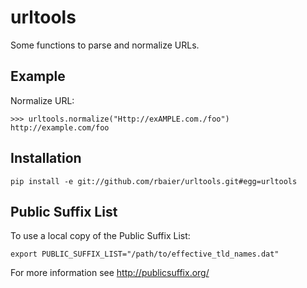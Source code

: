 urltools
========

Some functions to parse and normalize URLs.


## Example

Normalize URL:

    >>> urltools.normalize("Http://exAMPLE.com./foo")
    http://example.com/foo


## Installation

    pip install -e git://github.com/rbaier/urltools.git#egg=urltools


## Public Suffix List

To use a local copy of the Public Suffix List:

    export PUBLIC_SUFFIX_LIST="/path/to/effective_tld_names.dat"

For more information see http://publicsuffix.org/
